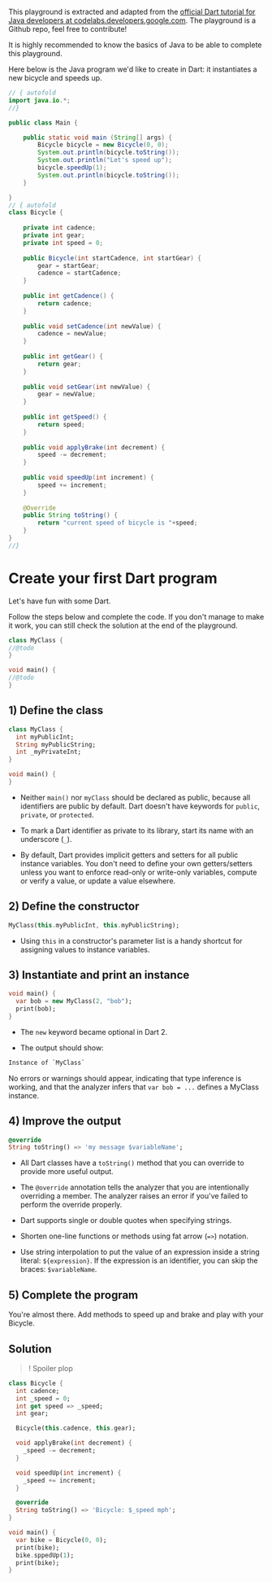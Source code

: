This playground is extracted and adapted from the [official Dart tutorial for Java developers at codelabs.developers.google.com](https://codelabs.developers.google.com/codelabs/from-java-to-dart/#1). The playground is a Github repo, feel free to contribute!

It is highly recommended to know the basics of Java to be able to complete this playground.

Here below is the Java program we'd like to create in Dart: it instantiates a new bicycle and speeds up.

```java runnable
// { autofold
import java.io.*;
//}

public class Main {

    public static void main (String[] args) {
        Bicycle bicycle = new Bicycle(0, 0);
        System.out.println(bicycle.toString());
        System.out.println("Let's speed up");
        bicycle.speedUp(1);
        System.out.println(bicycle.toString());
    }

}
// { autofold
class Bicycle {
        
    private int cadence;
    private int gear;
    private int speed = 0;
        
    public Bicycle(int startCadence, int startGear) {
        gear = startGear;
        cadence = startCadence;
    }
        
    public int getCadence() {
        return cadence;
    }
        
    public void setCadence(int newValue) {
        cadence = newValue;
    }
    
    public int getGear() {
        return gear;
    }
        
    public void setGear(int newValue) {
        gear = newValue;
    }
        
    public int getSpeed() {
        return speed;
    }
        
    public void applyBrake(int decrement) {
        speed -= decrement;
    }
        
    public void speedUp(int increment) {
        speed += increment;
    }
    
    @Override
    public String toString() {
        return "current speed of bicycle is "+speed;
    }
}
//}
```

# Create your first Dart program

Let's have fun with some Dart. 

Follow the steps below and complete the code. If you don't manage to make it work, you can still check the solution at the end of the playground.

```dart runnable
class MyClass {
//@todo
}

void main() {
//@todo
}
```

## 1) Define the class

```dart
class MyClass {
  int myPublicInt;
  String myPublicString;
  int _myPrivateInt;
}

void main() {
}
```

- Neither `main()` nor `myClass` should be declared as public, because all identifiers are public by default. Dart doesn't have keywords for `public`, `private`, or `protected`.

- To mark a Dart identifier as private to its library, start its name with an underscore (`_`).

- By default, Dart provides implicit getters and setters for all public instance variables. You don't need to define your own getters/setters unless you want to enforce read-only or write-only variables, compute or verify a value, or update a value elsewhere.

## 2) Define the constructor

```dart
MyClass(this.myPublicInt, this.myPublicString);
```

- Using `this` in a constructor's parameter list is a handy shortcut for assigning values to instance variables.

## 3) Instantiate and print an instance

```dart
void main() {
  var bob = new MyClass(2, "bob");
  print(bob);
}
```

- The `new` keyword became optional in Dart 2.

- The output should show:

```dart
Instance of `MyClass`
```

No errors or warnings should appear, indicating that type inference is working, and that the analyzer infers that `var bob = ...` defines a MyClass instance. 

## 4) Improve the output

```dart
@override
String toString() => 'my message $variableName';
```

- All Dart classes have a `toString()` method that you can override to provide more useful output.

- The `@override` annotation tells the analyzer that you are intentionally overriding a member. The analyzer raises an error if you've failed to perform the override properly.

- Dart supports single or double quotes when specifying strings.

- Shorten one-line functions or methods using fat arrow (`=>`) notation.

- Use string interpolation to put the value of an expression inside a string literal: `${expression}`. If the expression is an identifier, you can skip the braces: `$variableName`.

## 5) Complete the program

You're almost there. Add methods to speed up and brake and play with your Bicycle.

## Solution

>! Spoiler plop
```dart runnable
class Bicycle {
  int cadence;
  int _speed = 0;
  int get speed => _speed;
  int gear;

  Bicycle(this.cadence, this.gear);

  void applyBrake(int decrement) {
    _speed -= decrement;
  }

  void speedUp(int increment) {
    _speed += increment;
  }

  @override
  String toString() => 'Bicycle: $_speed mph';
}

void main() {
  var bike = Bicycle(0, 0);
  print(bike);
  bike.sppedUp(1);
  print(bike);
}
```


